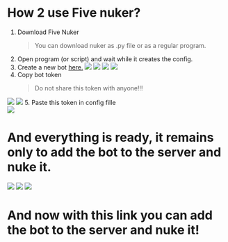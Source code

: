 # How 2 use Five nuker?
 
1. Download Five Nuker
   > You can download nuker as .py file or as a regular program.
2. Open program (or script) and wait while it creates the config.
3. Create a new bot [here.](https://discord.com/developers/applications)
![](https://cdn.discordapp.com/attachments/1073902493156769794/1143876497531207720/image.png)
![](https://cdn.discordapp.com/attachments/1073902493156769794/1143877684074655744/image.png)
![](https://cdn.discordapp.com/attachments/1073902493156769794/1143878651763503164/image.png)
![](https://cdn.discordapp.com/attachments/1073902493156769794/1143879464862875748/image.png)
4. Copy bot token
   > Do not share this token with anyone!!!

![](https://cdn.discordapp.com/attachments/1073902493156769794/1143880979287650376/image.png)
![](https://cdn.discordapp.com/attachments/1073902493156769794/1143881589982494732/image.png)
5. Paste this token in config fille   
![](https://cdn.discordapp.com/attachments/1073902493156769794/1143882594744803538/image.png)
# And everything is ready, it remains only to add the bot to the server and nuke it.
![](https://cdn.discordapp.com/attachments/1073902493156769794/1143883481932370050/image.png)
![](https://cdn.discordapp.com/attachments/1073902493156769794/1143883961551036506/image.png)
![](https://cdn.discordapp.com/attachments/1073902493156769794/1143884550913663048/image.png)
# And now with this link you can add the bot to the server and nuke it!
